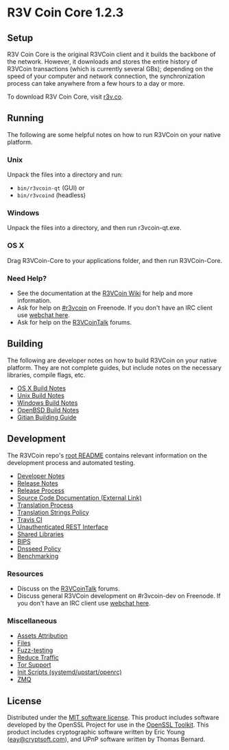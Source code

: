 R3V Coin Core 1.2.3
=====================

Setup
---------------------
R3V Coin Core is the original R3VCoin client and it builds the backbone of the network. However, it downloads and stores the entire history of R3VCoin transactions (which is currently several GBs); depending on the speed of your computer and network connection, the synchronization process can take anywhere from a few hours to a day or more.

To download R3V Coin Core, visit [r3v.co](https://r3v.co).

Running
---------------------
The following are some helpful notes on how to run R3VCoin on your native platform.

### Unix

Unpack the files into a directory and run:

- `bin/r3vcoin-qt` (GUI) or
- `bin/r3vcoind` (headless)

### Windows

Unpack the files into a directory, and then run r3vcoin-qt.exe.

### OS X

Drag R3VCoin-Core to your applications folder, and then run R3VCoin-Core.

### Need Help?

* See the documentation at the [R3VCoin Wiki](https://r3v.co/)
for help and more information.
* Ask for help on [#r3vcoin](http://webchat.freenode.net?channels=r3vcoin) on Freenode. If you don't have an IRC client use [webchat here](http://webchat.freenode.net?channels=r3vcoin).
* Ask for help on the [R3VCoinTalk](https://r3vcointalk.io/) forums.

Building
---------------------
The following are developer notes on how to build R3VCoin on your native platform. They are not complete guides, but include notes on the necessary libraries, compile flags, etc.

- [OS X Build Notes](build-osx.md)
- [Unix Build Notes](build-unix.md)
- [Windows Build Notes](build-windows.md)
- [OpenBSD Build Notes](build-openbsd.md)
- [Gitian Building Guide](gitian-building.md)

Development
---------------------
The R3VCoin repo's [root README](/README.md) contains relevant information on the development process and automated testing.

- [Developer Notes](developer-notes.md)
- [Release Notes](release-notes.md)
- [Release Process](release-process.md)
- [Source Code Documentation (External Link)](https://dev.visucore.com/r3vcoin/doxygen/)
- [Translation Process](translation_process.md)
- [Translation Strings Policy](translation_strings_policy.md)
- [Travis CI](travis-ci.md)
- [Unauthenticated REST Interface](REST-interface.md)
- [Shared Libraries](shared-libraries.md)
- [BIPS](bips.md)
- [Dnsseed Policy](dnsseed-policy.md)
- [Benchmarking](benchmarking.md)

### Resources
* Discuss on the [R3VCoinTalk](https://r3vcointalk.io/) forums.
* Discuss general R3VCoin development on #r3vcoin-dev on Freenode. If you don't have an IRC client use [webchat here](http://webchat.freenode.net/?channels=r3vcoin-dev).

### Miscellaneous
- [Assets Attribution](assets-attribution.md)
- [Files](files.md)
- [Fuzz-testing](fuzzing.md)
- [Reduce Traffic](reduce-traffic.md)
- [Tor Support](tor.md)
- [Init Scripts (systemd/upstart/openrc)](init.md)
- [ZMQ](zmq.md)

License
---------------------
Distributed under the [MIT software license](/COPYING).
This product includes software developed by the OpenSSL Project for use in the [OpenSSL Toolkit](https://www.openssl.org/). This product includes
cryptographic software written by Eric Young ([eay@cryptsoft.com](mailto:eay@cryptsoft.com)), and UPnP software written by Thomas Bernard.
